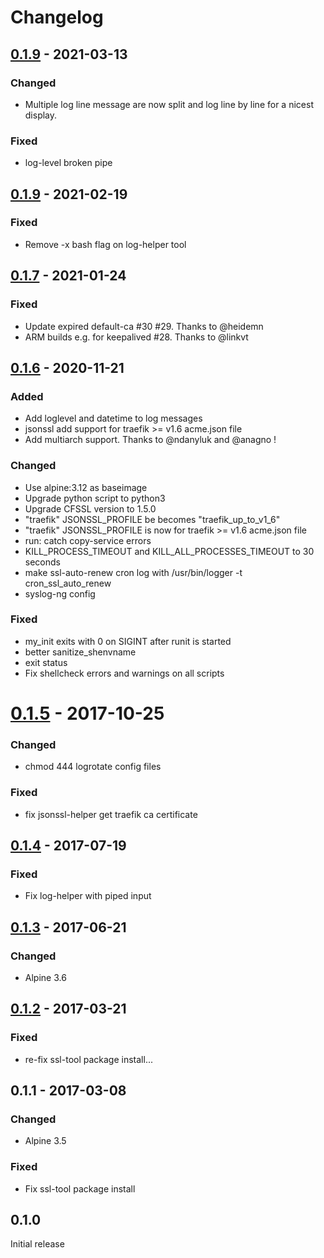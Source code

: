 # Changelog

## [0.1.9] - 2021-03-13
### Changed
  - Multiple log line message are now split and log line by line for a nicest display.

### Fixed
- log-level broken pipe

## [0.1.9] - 2021-02-19
### Fixed
  - Remove -x bash flag on log-helper tool

## [0.1.7] - 2021-01-24
### Fixed
  - Update expired default-ca #30 #29. Thanks to @heidemn
  - ARM builds e.g. for keepalived #28. Thanks to @linkvt

## [0.1.6] - 2020-11-21
### Added
  - Add loglevel and datetime to log messages
  - jsonssl add support for traefik >= v1.6 acme.json file
  - Add multiarch support. Thanks to @ndanyluk and @anagno !

### Changed
  - Use alpine:3.12 as baseimage
  - Upgrade python script to python3
  - Upgrade CFSSL version to 1.5.0
  - "traefik" JSONSSL_PROFILE be becomes "traefik_up_to_v1_6"
  - "traefik" JSONSSL_PROFILE is now for traefik >= v1.6 acme.json file
  - run: catch copy-service errors
  - KILL_PROCESS_TIMEOUT and KILL_ALL_PROCESSES_TIMEOUT to 30 seconds
  - make ssl-auto-renew cron log with /usr/bin/logger -t cron_ssl_auto_renew
  - syslog-ng config

### Fixed
  - my_init exits with 0 on SIGINT after runit is started
  - better sanitize_shenvname
  - exit status
  - Fix shellcheck errors and warnings on all scripts

# [0.1.5] - 2017-10-25
### Changed
  - chmod 444 logrotate config files
### Fixed
  - fix jsonssl-helper get traefik ca certificate

## [0.1.4] - 2017-07-19
### Fixed
  - Fix log-helper with piped input

## [0.1.3] - 2017-06-21
### Changed
  - Alpine 3.6

## [0.1.2] - 2017-03-21
### Fixed
  - re-fix ssl-tool package install...

## 0.1.1 - 2017-03-08
### Changed
  - Alpine 3.5
### Fixed
  - Fix ssl-tool package install

## 0.1.0
Initial release

[0.1.9]: https://github.com/osixia/docker-light-baseimage/compare/alpine-v0.1.9...alpine-v0.1.9
[0.1.9]: https://github.com/osixia/docker-light-baseimage/compare/alpine-v0.1.7...alpine-v0.1.9
[0.1.7]: https://github.com/osixia/docker-light-baseimage/compare/alpine-v0.1.6...alpine-v0.1.7
[0.1.6]: https://github.com/osixia/docker-light-baseimage/compare/alpine-v0.1.5...alpine-v0.1.6
[0.1.5]: https://github.com/osixia/docker-light-baseimage/compare/alpine-v0.1.4...alpine-v0.1.5
[0.1.4]: https://github.com/osixia/docker-light-baseimage/compare/alpine-v0.1.3...alpine-v0.1.4
[0.1.3]: https://github.com/osixia/docker-light-baseimage/compare/alpine-v0.1.2...alpine-v0.1.3
[0.1.2]: https://github.com/osixia/docker-light-baseimage/compare/alpine-v0.1.1...alpine-v0.1.2
[0.1.1]: https://github.com/osixia/docker-light-baseimage/compare/alpine-v0.1.0...alpine-v0.1.1
